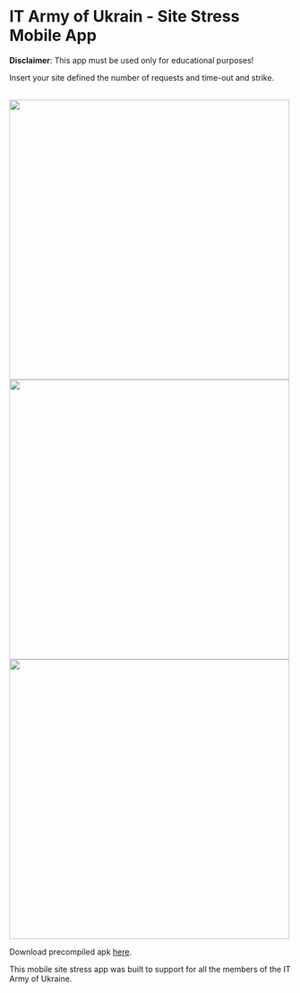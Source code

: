 # IT Army of Ukrain - Site Stress Mobile App
<p><b>Disclaimer</b>: This app must be used only for educational purposes!</p>

<p>Insert your site defined the number of requests and time-out and strike.<p>
<br>
<img src="https://user-images.githubusercontent.com/101423927/158072181-45a9dcef-0fb6-46fd-bd79-d907ef09fb9f.png" style="height:500px;">
<img src="https://user-images.githubusercontent.com/101423927/158072182-6f81ba50-2314-4d34-9ddd-733602add43e.png" style="height:500px;">
<img src="https://user-images.githubusercontent.com/101423927/158072184-840676e9-7d11-44be-8ca0-45a5d55c7cf5.png" style="height:500px;">

Download precompiled apk <a href="https://drive.google.com/file/d/1SnlWOSWq1swqhbyKylc0eentlLE8HNBq/view?usp=sharing">here</a>.

This mobile site stress app was built to support for all the members of the IT Army of Ukraine.
